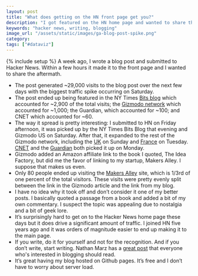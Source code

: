 ```yaml
---
layout: post
title: "What does getting on the HN front page get you?"
description: "I got featured on the HN home page and wanted to share the results."
keywords: "hacker news, writing, blogging"
image_url: "/assets/static/images/ga-blog-post-spike.png"
category:
tags: ["#dataviz"]
---
```

{% include setup %}
A week ago, I wrote a blog post and submitted to Hacker News. Within a few hours it made it to the front page and I wanted to share the aftermath.

<ul>
    <li>The post generated ~29,000 visits to the blog post over the next few days with the biggest traffic spike occurring on Saturday.
        <amp-img src="{{ IMG_PATH }}ga-blog-post-spike.png" alt="GA Blog Post Spike" width="1167" height="420" layout="responsive"></amp-img>
    </li>
    <li>The post ended up being featured in the NY Times <a href="http://bits.blogs.nytimes.com/2013/04/12/todays-scuttlebot-e-mail-cachet-and-cellphone-dial-tones/" target="_blank">Bits blog</a> which accounted for ~2,900 of the total visits; the <a href="http://gizmodo.com/dial-tones/" target="_blank">Gizmodo network</a> which accounted for ~1,000; the Guardian, which accounted for ~100; and CNET which accounted for ~60.</li>
    <li>The way it spread is pretty interesting: I submitted to HN on Friday afternoon, it was picked up by the NY Times Bits Blog that evening and Gizmodo US on Saturday. After that, it expanded to the rest of the Gizmodo network, including the <a href="http://www.gizmodo.co.uk/2013/04/why-your-mobile-phone-doesnt-have-a-dial-tone/" target="_blank">UK</a> on Sunday and <a href="http://www.gizmodo.fr/2013/04/16/pourquoi-telephone-portable-tonalite.html" target="_blank">France</a> on Tuesday. <a href="http://www.cnet.com/8301-13952_1-57579660-81/the-404-1249-where-we-get-the-senior-discount-podcast/" target="_blank">CNET</a> and the <a href="http://www.guardian.co.uk/technology/blog/2013/apr/15/technology-links-newsbucket" target="_blank">Guardian</a> both picked it up on Monday.</li>
    <li>Gizmodo added an Amazon affiliate link to the book I quoted, The Idea Factory, but did me the favor of linking to my startup, Makers Alley. I suppose that makes us even.</li>
    <li>Only 80 people ended up visiting the <a href="https://makersalley.com/" target="_blank">Makers Alley</a> site, which is 1/3rd of one percent of the total visitors. These visits were pretty evenly split between the link in the Gizmodo article and the link from my blog.</li>
    <li>I have no idea why it took off and don’t consider it one of my better posts. I basically quoted a passage from a book and added a bit of my own commentary. I suspect the topic was appealing due to nostalgia and a bit of geek lore.</li>
    <li>It’s surprisingly hard to get on to the Hacker News home page these days but it does drive a significant amount of traffic. I joined HN five years ago and it was orders of magnitude easier to end up making it to the main page.</li>
    <li>If you write, do it for yourself and not for the recognition. And if you don’t write, start writing. Nathan Marz has a <a href="http://nathanmarz.com/blog/you-should-blog-even-if-you-have-no-readers.html" target="_blank">great post</a> that everyone who's interested in blogging should read.</li>
    <li>It’s great having my blog hosted on Github pages. It’s free and I don’t have to worry about server load.</li>
</ul>
